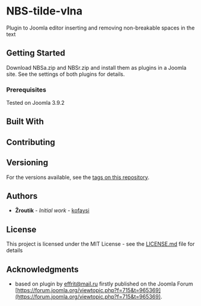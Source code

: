 # NBS-tilde-vlna

Plugin to Joomla editor inserting and removing non-breakable spaces in the text

## Getting Started

Download NBSa.zip and NBSr.zip and install them as plugins in a Joomla site. See the settings of both plugins for details.

### Prerequisites

Tested on Joomla 3.9.2

## Built With

## Contributing


## Versioning

For the versions available, see the [tags on this repository](https://github.com/your/project/tags). 

## Authors

* **Žroutik** - *Initial work* - [kofaysi](https://github.com/kofaysi)

## License

This project is licensed under the MIT License - see the [LICENSE.md](LICENSE.md) file for details

## Acknowledgments

* based on plugin by effrit@mail.ru firstly published on the Joomla Forum [https://forum.joomla.org/viewtopic.php?f=715&t=965369](https://forum.joomla.org/viewtopic.php?f=715&t=965369).
